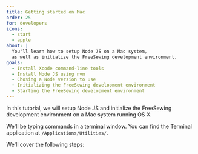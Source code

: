 ```yaml
---
title: Getting started on Mac
order: 25
for: developers
icons: 
  - start
  - apple
about: |
  You'll learn how to setup Node JS on a Mac system, 
  as well as initialize the FreeSewing development environment.
goals:
  - Install Xcode command-line tools
  - Install Node JS using nvm
  - Chosing a Node version to use
  - Initializing the FreeSewing development environment
  - Starting the FreeSewing development environment
---
```


In this tutorial, we will setup Node JS and initialize the FreeSewing
development environment on a Mac system running OS X.

<Tip>

We'll be typing commands in a terminal window. You can find the Terminal
application at `/Applications/Utilities/`.

</Tip>

We'll cover the following steps:

<ReadMore list />
